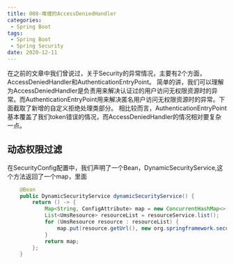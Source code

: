 ```yaml
---
title: 008-难缠的AccessDeniedHandler
categories: 
 - Spring Boot
tags:
 - Spring Boot
 - Spring Security
date: 2020-12-11
---
```

在之前的文章中我们曾说过，关于Security的异常情况，主要有2个方面，AccessDeniedHandler和AuthenticationEntryPoint。 
简单的讲，我们可以理解为AccessDeniedHandler是负责用来解决认证过的用户访问无权限资源时的异常。而AuthenticationEntryPoint用来解决匿名用户访问无权限资源时的异常。下面截取了新增的自定义拒绝处理类部分。 
相比较而言，AuthenticationEntryPoint基本覆盖了我们token错误的情况，而AccessDeniedHandler的情况相对要复杂一点。


## 动态权限过滤
在SecurityConfig配置中，我们声明了一个Bean，DynamicSecurityService,这个方法返回了一个map，里面
```java
    @Bean
    public DynamicSecurityService dynamicSecurityService() {
        return () -> {
            Map<String, ConfigAttribute> map = new ConcurrentHashMap<>(16);
            List<UmsResource> resourceList = resourceService.list();
            for (UmsResource resource : resourceList) {
                map.put(resource.getUrl(), new org.springframework.security.access.SecurityConfig(resource.getId() + ":" + resource.getName()));
            }
            return map;
        };
    }
```






